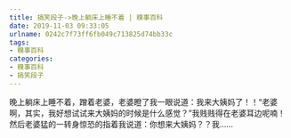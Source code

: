 ```yaml
---
title: 搞笑段子->晚上躺床上睡不着 | 糗事百科
date: 2019-11-03 09:33:05
urlname: 0242c7f73ff6fb049c713825d74bb33c
tags: 
- 糗事百科
categories:
- 糗事百科
- 搞笑段子
---
```

晚上躺床上睡不着，蹭着老婆，老婆瞪了我一眼说道：我来大姨妈了！！“老婆啊，其实，我好想试试来大姨妈的时候是什么感觉？”我贱贱得在老婆耳边呢喃！然后老婆猛的一转身惊恐的指着我说道：你想来大姨妈？？我……


